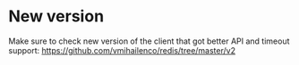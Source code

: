 New version
===========

Make sure to check new version of the client that got better API and timeout support: https://github.com/vmihailenco/redis/tree/master/v2
